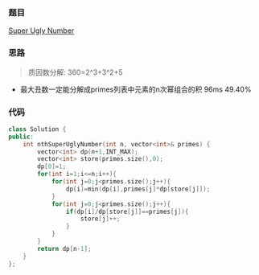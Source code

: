 ### 题目
[Super Ugly Number](https://leetcode-cn.com/problems/super-ugly-number/submissions/)
### 思路
> 质因数分解: 360=2^3+3^2+5

+ 最大丑数一定能分解成primes列表中元素的n次幂组合的积
96ms 49.40%

### 代码
```c++
class Solution {
public:
    int nthSuperUglyNumber(int n, vector<int>& primes) {
        vector<int> dp(n+1,INT_MAX);
        vector<int> store(primes.size(),0);
        dp[0]=1;
        for(int i=1;i<=n;i++){
            for(int j=0;j<primes.size();j++){
                dp[i]=min(dp[i],primes[j]*dp[store[j]]);
            }
            for(int j=0;j<primes.size();j++){
                if(dp[i]/dp[store[j]]==primes[j]){
                    store[j]++;
                }
            }
        }
        return dp[n-1];
    }
};
```
